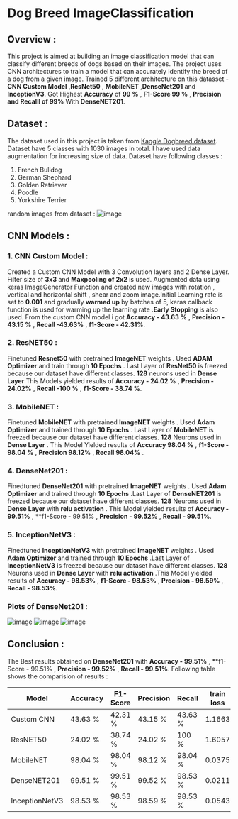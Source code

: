 # Dog Breed ImageClassification

## Overview : 
This project is aimed at building an image classification model that can classify different breeds of dogs based on their images. The project uses  CNN architectures  to train a model that can accurately identify the breed of a dog from a given image. Trained 5 different architecture on this datasset - **CNN Custom Model** ,**ResNet50** , **MobileNET** ,**DenseNet201** and **InceptionV3**. Got Highest **Accuracy** of **99 %**  , **F1-Score 99 %** , **Precision and Recalll of 99%** With **DenseNET201**.

## Dataset : 

The dataset used in  this project is taken from  [Kaggle Dogbreed dataset](https://www.kaggle.com/datasets/yapwh1208/dogs-breed-dataset?datasetId=3015645&sortBy=dateRun&tab=profile). Dataset have 5 classes with 1030 images in total. I have used data augmentation for increasing size of data.
Dataset have following classes : 
1. French Bulldog
2. German Shephard
3. Golden Retriever
4. Poodle
5. Yorkshire Terrier

random  images from  dataset : 
![image](https://user-images.githubusercontent.com/103372852/236993252-f3d828c1-3eb8-45d4-a9a1-05dbb34bad7a.png)

## CNN Models : 

### 1. CNN Custom  Model : 
Created a Custom CNN Model with 3 Convolution layers and 2 Dense Layer. Filter size of **3x3** and **Maxpooling of 2x2** is used.  Augmented data using keras ImageGenerator Function and created new images with rotation , vertical and horizontal shift , shear and zoom image.Initial Learning rate is set to **0.001** and gradually **warmed up** by batches of 5, keras callback function is used for warming up the learning rate .**Early Stopping** is also used. From the custom CNN model i got **Accuracy - 43.63 %** , **Precision - 43.15 %** , **Recall -43.63%** , **f1-Score -  42.31%**. 


### 2. ResNET50 :
Finetuned **Resnet50** with pretrained **ImageNET** weights . Used **ADAM Optimizer** and train through **10 Epochs** . Last Layer of **ResNet50** is freezed because our dataset have different classes. **128** neurons used in **Dense Layer** This Models yielded results of **Accuracy - 24.02 %** , **Precision - 24.02%** , **Recall -100 %** , **f1-Score -  38.74 %**. 

### 3. MobileNET : 
Finetuned **MobileNET** with pretrained **ImageNET** weights . Used **Adam Optimizer** and trained through **10 Epochs** . Last Layer of **MobileNET** is freezed because our dataset have different classes. **128** Neurons used in **Dense Layer** . This Model Yielded results of **Accuracy 98.04 %** , **f1-Score - 98.04 %** , **Precision 98.12%** , **Recall 98.04%** . 

### 4. DenseNet201 : 
Finedtuned **DenseNet201** with pretrained **ImageNET** weights . Used **Adam Optimizer** and trained through **10 Epochs** .Last Layer of **DenseNET201** is freezed because our dataset have different classes. **128** Neurons used in **Dense Layer** with **relu activation** . This Model yielded results of **Accuracy - 99.51%** , **f1-Score - 99.51% , **Precision - 99.52%** , **Recall - 99.51%**. 

### 5. InceptionNetV3 : 
Finedtuned **InceptionNetV3** with pretrained **ImageNET** weights . Used **Adam Optimizer** and trained through **10 Epochs** .Last Layer of **InceptionNetV3** is freezed because our dataset have different classes. **128** Neurons used in **Dense Layer** with **relu activation** .This Model yielded results of **Accuracy - 98.53%** , **f1-Score - 98.53%** , **Precision - 98.59%** , **Recall - 98.53%**. 

### Plots of DenseNet201 : 

![image](https://user-images.githubusercontent.com/103372852/237001894-deee054c-f503-4edc-bde3-66e531ab737a.png)
![image](https://user-images.githubusercontent.com/103372852/237001974-648e3696-822b-498b-84aa-2388feb4307a.png)
![image](https://user-images.githubusercontent.com/103372852/237001998-67700c49-bbd2-4a06-91f5-eaabfe406bd5.png)

## Conclusion : 

The Best results obtained on **DenseNet201** with **Accuracy - 99.51%** , **f1-Score - 99.51% , **Precision - 99.52%** , **Recall - 99.51%**.
Following table shows the comparision of results : 

| Model | Accuracy | F1-Score | Precision | Recall | train loss | val loss |
|----------|----------|----------|----------|----------|----------|----------|
| Custom CNN  | 43.63 %  | 42.31 % | 43.15 % | 43.63 % | 1.1663 | 1.3922 |
| ResNET50 |24.02 % | 38.74 % | 24.02 % | 100 %  | 1.6057 | 1.6068 |
| MobileNET | 98.04 % | 98.04 % | 98.12 % | 98.04 % | 0.0375 | 0.0423 |
| DenseNET201 | 99.51 %  | 99.51 % | 99.52 % | 98.53 % | 0.0211 | 0.0377 |
| InceptionNetV3 | 98.53 % | 98.53 % | 98.59 % | 98.53 % | 0.0543 | 0.03097 |







 



